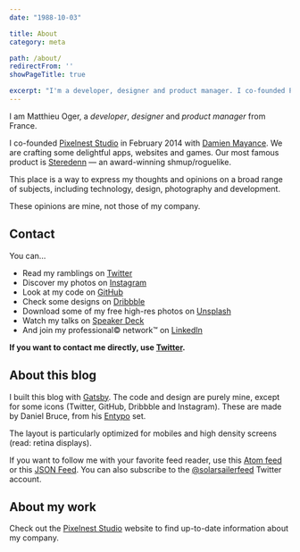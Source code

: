 ```yaml
---
date: "1988-10-03"

title: About
category: meta

path: /about/
redirectFrom: ''
showPageTitle: true

excerpt: "I'm a developer, designer and product manager. I co-founded Pixelnest Studio in February 2014, where we created Steredenn."
---
```


I am Matthieu Oger, a _developer_, _designer_ and _product manager_ from France.

I co-founded [Pixelnest Studio][pixelnest] in February 2014 with [Damien Mayance][dmayance]. We are crafting some delightful apps, websites and games. Our most famous product is [Steredenn](http://steredenn.pixelnest.io) — an award-winning shmup/roguelike.

This place is a way to express my thoughts and opinions on a broad range of subjects, including technology, design, photography and development.

These opinions are mine, not those of my company.

## Contact

You can…

* Read my ramblings on [Twitter](https://twitter.com/solarsailer/)
* Discover my photos on [Instagram](https://www.instagram.com/matthieuoger/)
* Look at my code on [GitHub](https://github.com/solarsailer/)
* Check some designs on [Dribbble](https://dribbble.com/solarsailer/)
* Download some of my free high-res photos on [Unsplash](https://unsplash.com/solarsailer/)
* Watch my talks on [Speaker Deck](https://speakerdeck.com/solarsailer/)
* And join my professional© network™ on [LinkedIn](https://linkedin.com/in/matthieuoger/)

**If you want to contact me directly, use [Twitter](https://twitter.com/solarsailer/).**

## About this blog

I built this blog with [Gatsby][gatsby]. The code and design are purely mine, except for some icons (Twitter, GitHub, Dribbble and Instagram). These are made by Daniel Bruce, from his [Entypo][entypo] set.

The layout is particularly optimized for mobiles and high density screens (read: retina displays).

If you want to follow me with your favorite feed reader, use this [Atom feed](/atom.xml) or this [JSON Feed](/feed.json). You can also subscribe to the [@solarsailerfeed](http://twitter.com/solarsailerfeed) Twitter account.

## About my work

Check out the [Pixelnest Studio][pixelnest] website to find up-to-date information about my company.


[pixelnest]: http://pixelnest.io/
[dmayance]: http://dmayance.com/
[gatsby]: https://www.gatsbyjs.org/
[github]: http://github.com/
[entypo]: http://entypo.com/
[rss]: http://feedpress.me/solarsailer/
